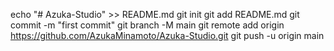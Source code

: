 echo "# Azuka-Studio" >> README.md
git init
git add README.md
git commit -m "first commit"
git branch -M main
git remote add origin https://github.com/AzukaMinamoto/Azuka-Studio.git
git push -u origin main
